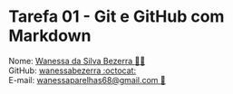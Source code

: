# Tarefa 01 - Git e GitHub com Markdown

Nome: [Wanessa da Silva Bezerra :woman_technologist:](http://lattes.cnpq.br/4286250622494169)  
GitHub: [wanessabezerra :octocat:](https://github.com/wanessabezerra)  
E-mail: [wanessaparelhas68@gmail.com :email:](http://wanessaparelhas68@gmail.com)
